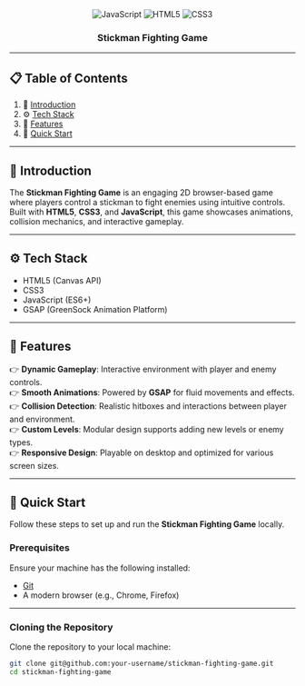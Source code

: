 <div align="center">

  <div>
    <img src="https://img.shields.io/badge/-JavaScript-black?style=for-the-badge&logoColor=white&logo=javascript&color=F7DF1E" alt="JavaScript" />
    <img src="https://img.shields.io/badge/-HTML5-black?style=for-the-badge&logoColor=white&logo=html5&color=E34F26" alt="HTML5" />
    <img src="https://img.shields.io/badge/-CSS3-black?style=for-the-badge&logoColor=white&logo=css3&color=1572B6" alt="CSS3" />
  </div>

  <h3 align="center">Stickman Fighting Game</h3>
</div>

---

## 📋 <a name="table">Table of Contents</a>

1. 🤖 [Introduction](#introduction)
2. ⚙️ [Tech Stack](#tech-stack)
3. 🔋 [Features](#features)
4. 🤸 [Quick Start](#quick-start)

---

## <a name="introduction">🤖 Introduction</a>

The **Stickman Fighting Game** is an engaging 2D browser-based game where players control a stickman to fight enemies using intuitive controls. Built with **HTML5**, **CSS3**, and **JavaScript**, this game showcases animations, collision mechanics, and interactive gameplay.

---

## <a name="tech-stack">⚙️ Tech Stack</a>

- HTML5 (Canvas API)
- CSS3
- JavaScript (ES6+)
- GSAP (GreenSock Animation Platform)

---

## <a name="features">🔋 Features</a>

👉 **Dynamic Gameplay**: Interactive environment with player and enemy controls.  
👉 **Smooth Animations**: Powered by **GSAP** for fluid movements and effects.  
👉 **Collision Detection**: Realistic hitboxes and interactions between player and environment.  
👉 **Custom Levels**: Modular design supports adding new levels or enemy types.  
👉 **Responsive Design**: Playable on desktop and optimized for various screen sizes.  

---

## <a name="quick-start">🤸 Quick Start</a>

Follow these steps to set up and run the **Stickman Fighting Game** locally.

### **Prerequisites**

Ensure your machine has the following installed:  
- [Git](https://git-scm.com/)  
- A modern browser (e.g., Chrome, Firefox)  

---

### **Cloning the Repository**

Clone the repository to your local machine:  

```bash
git clone git@github.com:your-username/stickman-fighting-game.git
cd stickman-fighting-game
